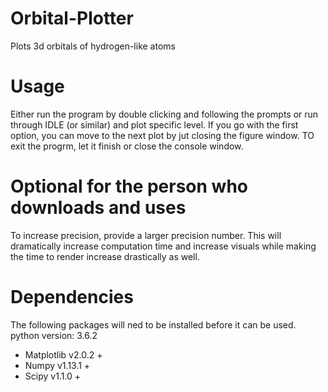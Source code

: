 # Orbital-Plotter
Plots 3d orbitals of hydrogen-like atoms

# Usage
Either run the program by double clicking and following the prompts or run through IDLE (or similar) and plot specific level.
If you go with the first option, you can move to the next plot by jut closing the figure window. TO exit the progrm, let it finish or close the console window.

# Optional for the person who downloads and uses
To increase precision, provide a larger precision number. This will dramatically increase computation time and increase visuals while making the time to render increase drastically as well.

# Dependencies
The following packages will ned to be installed before it can be used. python version: 3.6.2
* Matplotlib v2.0.2 +
* Numpy v1.13.1 +
* Scipy v1.1.0 +
